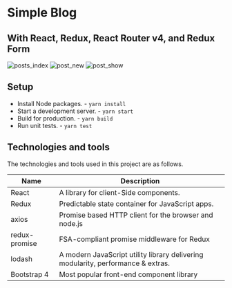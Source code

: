 # Simple Blog 
## With React, Redux, React Router v4, and Redux Form

![posts_index](https://user-images.githubusercontent.com/13275149/30356888-8323cd56-9809-11e7-91e9-dacd68953677.png)
![post_new](https://user-images.githubusercontent.com/13275149/30356889-83248ba6-9809-11e7-8f94-99bdb68e8915.png)
![post_show](https://user-images.githubusercontent.com/13275149/30356890-8325e9b0-9809-11e7-80ac-3d94dfa85256.png)

## Setup

- Install Node packages. -  `yarn install`
- Start a development server. - `yarn start`
- Build for production. - `yarn build`
- Run unit tests. - `yarn test`

## Technologies and tools

The technologies and tools used in this project are as follows.

| **Name** | **Description** |
| -------- | --------------- |
| React | A library for client-Side components. |
| Redux | Predictable state container for JavaScript apps. |
| axios | Promise based HTTP client for the browser and node.js |
| redux-promise | FSA-compliant promise middleware for Redux |
| lodash | A modern JavaScript utility library delivering modularity, performance & extras. |
| Bootstrap 4 | Most popular front-end component library |
